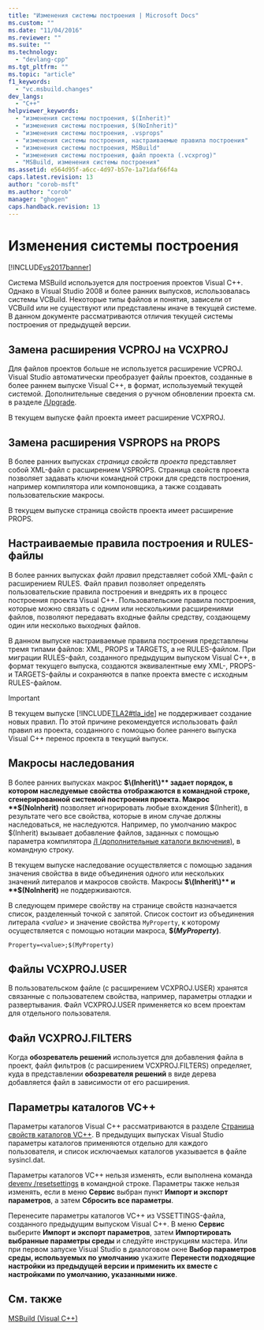 ```yaml
---
title: "Изменения системы построения | Microsoft Docs"
ms.custom: ""
ms.date: "11/04/2016"
ms.reviewer: ""
ms.suite: ""
ms.technology: 
  - "devlang-cpp"
ms.tgt_pltfrm: ""
ms.topic: "article"
f1_keywords: 
  - "vc.msbuild.changes"
dev_langs: 
  - "C++"
helpviewer_keywords: 
  - "изменения системы построения, $(Inherit)"
  - "изменения системы построения, $(NoInherit)"
  - "изменения системы построения, .vsprops"
  - "изменения системы построения, настраиваемые правила построения"
  - "изменения системы построения, MSBuild"
  - "изменения системы построения, файл проекта (.vcxprog)"
  - "MSBuild, изменения системы построения"
ms.assetid: e564d95f-a6cc-4d97-b57e-1a71daf66f4a
caps.latest.revision: 13
author: "corob-msft"
ms.author: "corob"
manager: "ghogen"
caps.handback.revision: 13
---
```

# Изменения системы построения
[!INCLUDE[vs2017banner](../assembler/inline/includes/vs2017banner.md)]

Система MSBuild используется для построения проектов Visual C\+\+.  Однако в Visual Studio 2008 и более ранних выпусков, использовалась системы VCBuild.  Некоторые типы файлов и понятия, зависели от VCBuild или не существуют или представлены иначе в текущей системе.  В данном документе рассматриваются отличия текущей системы построения от предыдущей версии.  
  
## Замена расширения VCPROJ на VCXPROJ  
 Для файлов проектов больше не используется расширение VCPROJ.  Visual Studio автоматически преобразует файлы проектов, созданные в более раннем выпуске Visual C\+\+, в формат, используемый текущей системой.  Дополнительные сведения о ручном обновлении проекта см. в разделе [\/Upgrade](../Topic/-Upgrade%20\(devenv.exe\).md).  
  
 В текущем выпуске файл проекта имеет расширение VCXPROJ.  
  
## Замена расширения VSPROPS на PROPS  
 В более ранних выпусках *страница свойств проекта* представляет собой XML\-файл с расширением VSPROPS.  Страница свойств проекта позволяет задавать ключи командной строки для средств построения, например компилятора или компоновщика, а также создавать пользовательские макросы.  
  
 В текущем выпуске страница свойств проекта имеет расширение PROPS.  
  
## Настраиваемые правила построения и RULES\-файлы  
 В более ранних выпусках *файл правил* представляет собой XML\-файл с расширением RULES.  Файл правил позволяет определять пользовательские правила построения и внедрять их в процесс построения проекта Visual C\+\+.  Пользовательские правила построения, которые можно связать с одним или несколькими расширениями файлов, позволяют передавать входные файлы средству, создающему один или несколько выходных файлов.  
  
 В данном выпуске настраиваемые правила построения представлены тремя типами файлов: XML, PROPS и TARGETS, а не RULES\-файлом.  При миграции RULES\-файл, созданного предыдущим выпуском Visual C\+\+, в формат текущего выпуска, создаются эквивалентные ему XML\-, PROPS\- и TARGETS\-файлы и сохраняются в папке проекта вместе с исходным RULES\-файлом.  
  
> [!IMPORTANT]
>  В текущем выпуске [!INCLUDE[TLA2#tla_ide](../build/includes/tla2sharptla_ide_md.md)] не поддерживает создание новых правил.  По этой причине рекомендуется использовать файл правил из проекта, созданного с помощью более раннего выпуска Visual C\+\+ перенос проекта в текущий выпуск.  
  
## Макросы наследования  
 В более ранних выпусках макрос **$\(Inherit\)** задает порядок, в котором наследуемые свойства отображаются в командной строке, сгенерированной системой построения проекта.  Макрос **$\(NoInherit\)** позволяет игнорировать любые вхождения $\(Inherit\), в результате чего все свойства, которые в ином случае должны наследоваться, не наследуются.  Например, по умолчанию макрос $\(Inherit\) вызывает добавление файлов, заданных с помощью параметра компилятора [\/I \(дополнительные каталоги включения\)](../build/reference/i-additional-include-directories.md), в командную строку.  
  
 В текущем выпуске наследование осуществляется с помощью задания значения свойства в виде объединения одного или нескольких значений литералов и макросов свойств.  Макросы **$\(Inherit\)** и **$\(NoInherit\)** не поддерживаются.  
  
 В следующем примере свойству на странице свойств назначается список, разделенный точкой с запятой.  Список состоит из объединения литерала *\<value\>* и значение свойства `MyProperty`, к которому осуществляется с помощью нотации макроса, **$\(***MyProperty***\)**.  
  
```  
Property=<value>;$(MyProperty)  
```  
  
## Файлы VCXPROJ.USER  
 В пользовательском файле \(с расширением VCXPROJ.USER\) хранятся связанные с пользователем свойства, например, параметры отладки и развертывания.  Файл VCXPROJ.USER применяется ко всем проектам для отдельного пользователя.  
  
## Файл VCXPROJ.FILTERS  
 Когда **обозреватель решений** используется для добавления файла в проект, файл фильтров \(с расширением VCXPROJ.FILTERS\) определяет, куда в представлении **обозревателя решений** в виде дерева добавляется файл в зависимости от его расширения.  
  
## Параметры каталогов VC\+\+  
 Параметры каталогов Visual C\+\+ рассматриваются в разделе [Страница свойств каталогов VC\+\+](../ide/vcpp-directories-property-page.md).  В предыдущих выпусках Visual Studio параметры каталогов применяются отдельно для каждого пользователя, и список исключаемых каталогов указывается в файле sysincl.dat.  
  
 Параметры каталогов VC\+\+ нельзя изменять, если выполнена команда [devenv \/resetsettings](../Topic/-ResetSettings%20\(devenv.exe\).md) в командной строке.  Параметры также нельзя изменять, если в меню **Сервис** выбран пункт **Импорт и экспорт параметров**, а затем **Сбросить все параметры**.  
  
 Перенесите параметры каталогов VC\+\+ из VSSETTINGS\-файла, созданного предыдущим выпуском Visual C\+\+.  В меню **Сервис** выберите **Импорт и экспорт параметров**, затем **Импортировать выбранные параметры среды** и следуйте инструкциям мастера.  Или при первом запуске Visual Studio в диалоговом окне **Выбор параметров среды, используемых по умолчанию** укажите **Перенести подходящие настройки из предыдущей версии и применить их вместе с настройками по умолчанию, указанными ниже**.  
  
## См. также  
 [MSBuild \(Visual C\+\+\)](../Topic/MSBuild%20\(Visual%20C++\).md)
